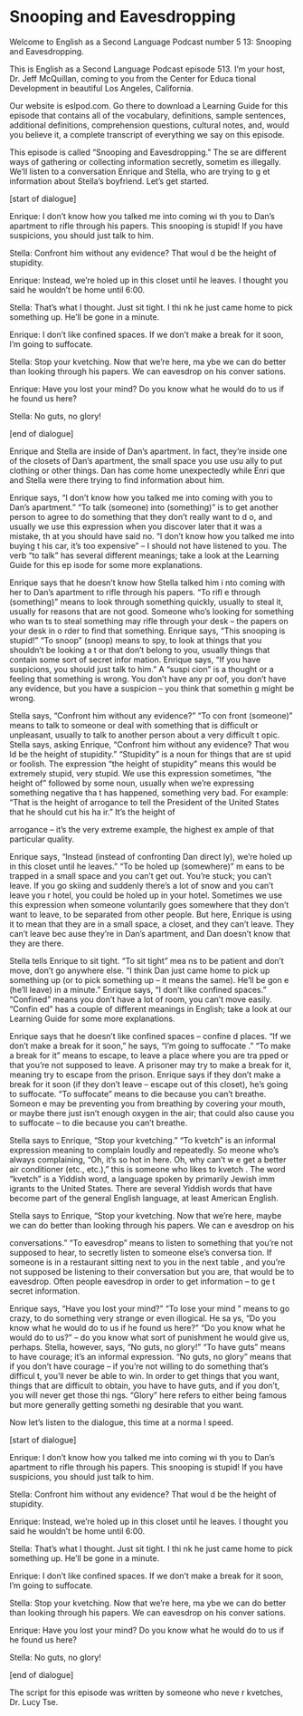 # Snooping and Eavesdropping

Welcome to English as a Second Language Podcast number 5 13: Snooping and Eavesdropping.

This is English as a Second Language Podcast episode 513.  I’m your host, Dr. Jeff McQuillan, coming to you from the Center for Educa tional Development in beautiful Los Angeles, California.

Our website is eslpod.com.  Go there to download a Learning Guide for this episode that contains all of the vocabulary, definitions, sample sentences, additional definitions, comprehension questions, cultural  notes, and, would you believe it, a complete transcript of everything we say on this episode.

This episode is called “Snooping and Eavesdropping.”  The se are different ways of gathering or collecting information secretly, sometim es illegally.  We’ll listen to a conversation Enrique and Stella, who are trying to g et information about Stella’s boyfriend.  Let’s get started.

[start of dialogue]

Enrique:  I don’t know how you talked me into coming wi th you to Dan’s apartment to rifle through his papers.  This snooping is stupid!  If you have suspicions, you should just talk to him.

Stella:  Confront him without any evidence?  That woul d be the height of stupidity.

Enrique:  Instead, we’re holed up in this closet until he leaves.  I thought you said he wouldn’t be home until 6:00.

Stella:  That’s what I thought.  Just sit tight.  I thi nk he just came home to pick something up.  He’ll be gone in a minute.

Enrique:  I don’t like confined spaces.  If we don’t make  a break for it soon, I’m going to suffocate.

Stella:  Stop your kvetching.  Now that we’re here, ma ybe we can do better than looking through his papers.  We can eavesdrop on his conver sations.

Enrique:  Have you lost your mind?  Do you know what he  would do to us if he found us here?

 Stella:  No guts, no glory!

[end of dialogue]

Enrique and Stella are inside of Dan’s apartment.  In  fact, they’re inside one of the closets of Dan’s apartment, the small space you use usu ally to put clothing or other things.  Dan has come home unexpectedly while Enri que and Stella were there trying to find information about him.

Enrique says, “I don’t know how you talked me into coming  with you to Dan’s apartment.”  “To talk (someone) into (something)” is to get another person to agree to do something that they don’t really want to d o, and usually we use this expression when you discover later that it was a mistake, th at you should have said no.  “I don’t know how you talked me into buying t his car, it’s too expensive” – I should not have listened to you.  The verb “to talk”  has several different meanings; take a look at the Learning Guide for this ep isode for some more explanations.

Enrique says that he doesn’t know how Stella talked him i nto coming with her to Dan’s apartment to rifle through his papers.  “To rifl e through (something)” means to look through something quickly, usually to steal it, usually for reasons that are not good.  Someone who’s looking for something who wan ts to steal something may rifle through your desk – the papers on your desk in o rder to find that something.  Enrique says, “This snooping is stupid!”  “To snoop” (snoop) means to spy, to look at things that you shouldn’t be looking a t or that don’t belong to you, usually things that contain some sort of secret infor mation.  Enrique says, “If you have suspicions, you should just talk to him.”  A “suspi cion” is a thought or a feeling that something is wrong.  You don’t have any pr oof, you don’t have any evidence, but you have a suspicion – you think that somethin g might be wrong.

Stella says, “Confront him without any evidence?”  “To con front (someone)” means to talk to someone or deal with something that is difficult or unpleasant, usually to talk to another person about a very difficult t opic.  Stella says, asking Enrique, “Confront him without any evidence?  That wou ld be the height of stupidity.”  “Stupidity” is a noun for things that are st upid or foolish.  The expression “the height of stupidity” means this would be  extremely stupid, very stupid.  We use this expression sometimes, “the height of”  followed by some noun, usually when we’re expressing something negative tha t has happened, something very bad.  For example: “That is the height of arrogance to tell the President of the United States that he should cut his ha ir.”  It’s the height of

 arrogance – it’s the very extreme example, the highest ex ample of that particular quality.

Enrique says, “Instead (instead of confronting Dan direct ly), we’re holed up in this closet until he leaves.”  “To be holed up (somewhere)” m eans to be trapped in a small space and you can’t get out.  You’re stuck; you can’t leave.  If you go skiing and suddenly there’s a lot of snow and you can’t leave you r hotel, you could be holed up in your hotel.  Sometimes we use this expression  when someone voluntarily goes somewhere that they don’t want to leave,  to be separated from other people.  But here, Enrique is using it to mean that they are in a small space, a closet, and they can’t leave.  They can’t leave bec ause they’re in Dan’s apartment, and Dan doesn’t know that they are there.

Stella tells Enrique to sit tight.  “To sit tight” mea ns to be patient and don’t move, don’t go anywhere else.  “I think Dan just came home to pick up something up (or to pick something up – it means the same).  He’ll be gon e (he’ll leave) in a minute.”  Enrique says, “I don’t like confined spaces.”  “Confined” means you don’t have a lot of room, you can’t move easily.  “Confin ed” has a couple of different meanings in English; take a look at our Learning Guide for some more explanations.

Enrique says that he doesn’t like confined spaces – confine d places.  “If we don’t make a break for it soon,” he says, “I’m going to suffocate .”  “To make a break for it” means to escape, to leave a place where you are tra pped or that you’re not supposed to leave.  A prisoner may try to make a break for  it, meaning try to escape from the prison.  Enrique says if they don’t make a break for it soon (if they don’t leave – escape out of this closet), he’s going to suffocate.  “To suffocate” means to die because you can’t breathe.  Someon e may be preventing you from breathing by covering your mouth, or  maybe there just isn’t enough oxygen in the air; that could also cause you to  suffocate – to die because you can’t breathe.

Stella says to Enrique, “Stop your kvetching.”  “To kvetch” is an informal expression meaning to complain loudly and repeatedly.  So meone who’s always complaining, “Oh, it’s so hot in here.  Oh, why can’t w e get a better air conditioner (etc., etc.),” this is someone who likes to kvetch .  The word “kvetch” is a Yiddish word, a language spoken by primarily Jewish imm igrants to the United States.  There are several Yiddish words that have become part of the general English language, at least American English.

Stella says to Enrique, “Stop your kvetching.  Now that we’re here, maybe we can do better than looking through his papers.  We can e avesdrop on his

 conversations.”  “To eavesdrop” means to listen to something  that you’re not supposed to hear, to secretly listen to someone else’s conversa tion.  If someone is in a restaurant sitting next to you in the next table , and you’re not supposed be listening to their conversation but you are, that would  be to eavesdrop.  Often people eavesdrop in order to get information – to ge t secret information.

Enrique says, “Have you lost your mind?”  “To lose your mind ” means to go crazy, to do something very strange or even illogical.  He sa ys, “Do you know what he would do to us if he found us here?”  “Do you know what he would do to us?” – do you know what sort of punishment he would give us, perhaps.  Stella, however, says, “No guts, no glory!”  “To have guts” means to have courage; it’s an informal expression.  “No guts, no glory” means that if you don’t have courage – if you’re not willing to do something that’s difficul t, you’ll never be able to win. In order to get things that you want, things that are  difficult to obtain, you have to have guts, and if you don’t, you will never get those thi ngs.  “Glory” here refers to either being famous but more generally getting somethi ng desirable that you want.

Now let’s listen to the dialogue, this time at a norma l speed.

[start of dialogue]

Enrique:  I don’t know how you talked me into coming wi th you to Dan’s apartment to rifle through his papers.  This snooping is stupid!  If you have suspicions, you should just talk to him.

Stella:  Confront him without any evidence?  That woul d be the height of stupidity.

Enrique:  Instead, we’re holed up in this closet until he leaves.  I thought you said he wouldn’t be home until 6:00.

Stella:  That’s what I thought.  Just sit tight.  I thi nk he just came home to pick something up.  He’ll be gone in a minute.

Enrique:  I don’t like confined spaces.  If we don’t make  a break for it soon, I’m going to suffocate.

Stella:  Stop your kvetching.  Now that we’re here, ma ybe we can do better than looking through his papers.  We can eavesdrop on his conver sations.

 Enrique:  Have you lost your mind?  Do you know what he  would do to us if he found us here?

Stella:  No guts, no glory!

[end of dialogue]

The script for this episode was written by someone who neve r kvetches, Dr. Lucy Tse.





